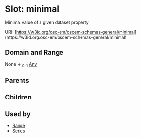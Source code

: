 
# Slot: minimal

Minimal value of a given dataset property

URI: [https://w3id.org/osc-em/oscem-schemas-general/minimal](https://w3id.org/osc-em/oscem-schemas-general/minimal)


## Domain and Range

None &#8594;  <sub>0..1</sub> [Any](Any.md)

## Parents


## Children


## Used by

 * [Range](Range.md)
 * [Series](Series.md)
